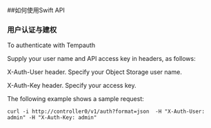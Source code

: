 ##如何使用Swift API

### 用户认证与建权

To authenticate with Tempauth

Supply your user name and API access key in headers, as follows:

X-Auth-User header. Specify your Object Storage user name.

X-Auth-Key header. Specify your access key.

The following example shows a sample request:

	curl -i http://controller0/v1/auth?format=json  -H "X-Auth-User: admin" -H "X-Auth-Key: admin"






